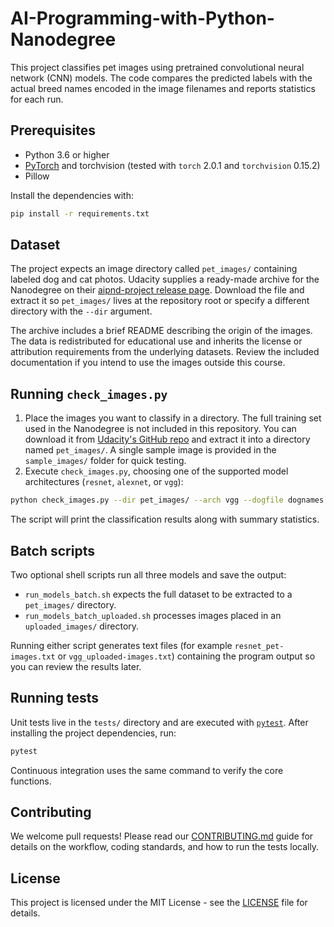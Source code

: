 # AI-Programming-with-Python-Nanodegree

This project classifies pet images using pretrained convolutional neural network (CNN) models. The code compares the predicted labels with the actual breed names encoded in the image filenames and reports statistics for each run.

## Prerequisites

- Python 3.6 or higher
- [PyTorch](https://pytorch.org) and torchvision (tested with
  `torch` 2.0.1 and `torchvision` 0.15.2)
- Pillow

Install the dependencies with:

```bash
pip install -r requirements.txt
```

## Dataset

The project expects an image directory called `pet_images/` containing labeled
dog and cat photos. Udacity supplies a ready-made archive for the Nanodegree on
their [aipnd-project release page](https://github.com/udacity/aipnd-project/releases/download/v0/pet_images.zip).
Download the file and extract it so `pet_images/` lives at the repository root or
specify a different directory with the `--dir` argument.

The archive includes a brief README describing the origin of the images. The
data is redistributed for educational use and inherits the license or attribution
requirements from the underlying datasets. Review the included documentation if
you intend to use the images outside this course.

## Running `check_images.py`

1. Place the images you want to classify in a directory. The full training set used in the Nanodegree is not included in this repository. You can download it from [Udacity's GitHub repo](https://github.com/udacity/aipnd-project/releases/download/v0/pet_images.zip) and extract it into a directory named `pet_images/`.  A single sample image is provided in the `sample_images/` folder for quick testing.
2. Execute `check_images.py`, choosing one of the supported model architectures (`resnet`, `alexnet`, or `vgg`):

```bash
python check_images.py --dir pet_images/ --arch vgg --dogfile dognames.txt
```

The script will print the classification results along with summary statistics.

## Batch scripts

Two optional shell scripts run all three models and save the output:

- `run_models_batch.sh` expects the full dataset to be extracted to a `pet_images/` directory.
- `run_models_batch_uploaded.sh` processes images placed in an `uploaded_images/` directory.

Running either script generates text files (for example `resnet_pet-images.txt` or `vgg_uploaded-images.txt`) containing the program output so you can review the results later.

## Running tests

Unit tests live in the `tests/` directory and are executed with
[`pytest`](https://docs.pytest.org/). After installing the project
dependencies, run:

```bash
pytest
```

Continuous integration uses the same command to verify the core functions.

## Contributing

We welcome pull requests! Please read our [CONTRIBUTING.md](CONTRIBUTING.md)
guide for details on the workflow, coding standards, and how to run the tests
locally.

## License

This project is licensed under the MIT License - see the [LICENSE](LICENSE) file for details.

